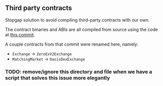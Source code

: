 ## Third party contracts

Stopgap solution to avoid compiling third-party contracts with our own.

The contract binaries and ABIs are all compiled from source using the
code at [this commit](https://github.com/melonproject/protocol/tree/43cc73b9568cc03a985f0495737c16e29ff07744).

A couple contracts from that commit were renamed here, namely:

- `Exchange` -> `ZeroExV2Exchange`
- `MatchingMarket` -> `OasisDexExchange`

### TODO: remove/ignore this directory and file when we have a script that solves this issue more elegantly
